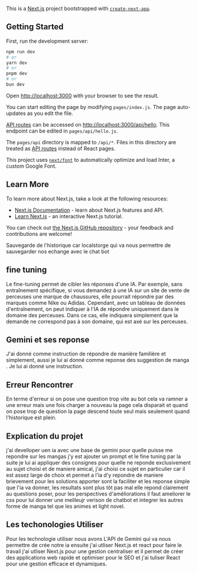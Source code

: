 This is a [Next.js](https://nextjs.org/) project bootstrapped with [`create-next-app`](https://github.com/vercel/next.js/tree/canary/packages/create-next-app).

## Getting Started

First, run the development server:

```bash
npm run dev
# or
yarn dev
# or
pnpm dev
# or
bun dev
```

Open [http://localhost:3000](http://localhost:3000) with your browser to see the result.

You can start editing the page by modifying `pages/index.js`. The page auto-updates as you edit the file.

[API routes](https://nextjs.org/docs/api-routes/introduction) can be accessed on [http://localhost:3000/api/hello](http://localhost:3000/api/hello). This endpoint can be edited in `pages/api/hello.js`.

The `pages/api` directory is mapped to `/api/*`. Files in this directory are treated as [API routes](https://nextjs.org/docs/api-routes/introduction) instead of React pages.

This project uses [`next/font`](https://nextjs.org/docs/basic-features/font-optimization) to automatically optimize and load Inter, a custom Google Font.

## Learn More

To learn more about Next.js, take a look at the following resources:

- [Next.js Documentation](https://nextjs.org/docs) - learn about Next.js features and API.
- [Learn Next.js](https://nextjs.org/learn) - an interactive Next.js tutorial.

You can check out [the Next.js GitHub repository](https://github.com/vercel/next.js/) - your feedback and contributions are welcome!

Sauvegarde de l'historique car localstorge qui va nous permettre de sauvegarder nos echange avec le chat bot 

## fine tuning

Le fine-tuning permet de cibler les réponses d'une IA. Par exemple, sans entraînement spécifique, si vous demandez à une IA sur un site de vente de perceuses une marque de chaussures, elle pourrait répondre par des marques comme Nike ou Adidas. Cependant, avec un tableau de données d'entraînement, on peut indiquer à l'IA de répondre uniquement dans le domaine des perceuses. Dans ce cas, elle indiquera simplement que la demande ne correspond pas à son domaine, qui est axé sur les perceuses.

## Gemini et ses reponse

J'ai donné comme instruction de répondre de manière familière et simplement, aussi je lui ai donné comme reponse des suggestion de manga . Je lui ai donné une instruction.

## Erreur Rencontrer 

En terme d'erreur si on pose une question trop vite au bot cela va ramner a une erreur mais une fois charger a nouveau la page cela disparait et quand on pose trop de question la page descend toute seul mais seulement quand l'historique est plein.


## Explication du projet 

j'ai develloper uen ia avec une base de gemini pour quelle puisse me repondre sur les mangas j'y est ajouter un prompt et le fine tuning par la suite je lui ai appliquer des consignes pour quelle ne reponde exclusivement au sujet choisi et de maniere amical, j'ai choisi ce sujet en particulier car il est assez large de choix et permet a l'ia d'y repondre de maniere brievement pour les solutions apporter sont la faciliter et les reponse simple que l'ia va donner, les resultats sont plus tôt pas mal elle repond clairement au questions poser, pour les perspectives d'améliorations il faut ameliorer le css pour lui donner une meilleujr verison de chatbot et integrer les autres forme de manga tel que les animes et light novel.

## Les techonologies Utiliser

Pour les technologie utiliser nous avons L'API de Gemini qui va nous permettre de crée notre ia ensuite j'ai utliser Next.js et react pour faire le travail j'ai utliser Next.js pour une gestion centraliser et il permet de créer des applications web rapide et optimiser pour le SEO et j'ai tuliser React pour une gestion efficace et dynamiques.